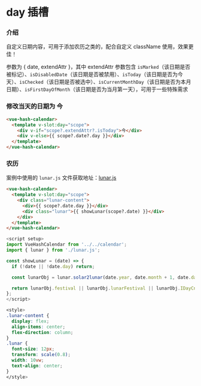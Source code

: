 # day 插槽

### 介绍

自定义日期内容，可用于添加农历之类的，配合自定义 className 使用，效果更佳！

参数为 { date, extendAttr }，其中 extendAttr 参数包含 `isMarked`（该日期是否被标记）、`isDisabledDate`（该日期是否被禁用）、`isToday`（该日期是否为今天）、`isChecked`（该日期是否被选中）、`isCurrentMonthDay`（该日期是否为本月日期）、`isFirstDayOfMonth`（该日期是否为当月第一天），可用于一些特殊需求

### 修改当天的日期为 今

```html
<vue-hash-calendar>
  <template v-slot:day="scope">
    <div v-if="scope?.extendAttr?.isToday">今</div>
    <div v-else>{{ scope?.date?.day }}</div>
  </template>
</vue-hash-calendar>
```

### 农历

案例中使用的 `lunar.js` 文件获取地址：[lunar.js](https://github.com/TangSY/vue3-hash-calendar/blob/main/examples/lunar/lunar.js)

```html
<vue-hash-calendar>
  <template v-slot:day="scope">
    <div class="lunar-content">
      <div>{{ scope?.date.day }}</div>
      <div class="lunar">{{ showLunar(scope?.date) }}</div>
    </div>
  </template>
</vue-hash-calendar>
```

```js
<script setup>
import VueHashCalendar from '../../calendar';
import { lunar } from './lunar.js';

const showLunar = (date) => {
  if (!date || !date.day) return;

  const lunarObj = lunar.solar2lunar(date.year, date.month + 1, date.day);

  return lunarObj.festival || lunarObj.lunarFestival || lunarObj.IDayCn;
};
</script>
```

```css
<style>
.lunar-content {
  display: flex;
  align-items: center;
  flex-direction: column;
}
.lunar {
  font-size: 12px;
  transform: scale(0.8);
  width: 10vw;
  text-align: center;
}
</style>
```

